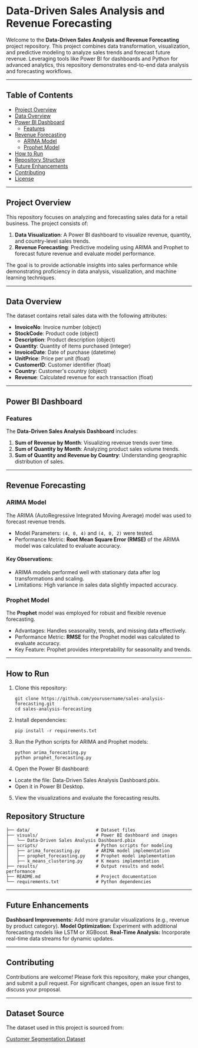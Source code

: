 # Data-Driven Sales Analysis and Revenue Forecasting  

Welcome to the **Data-Driven Sales Analysis and Revenue Forecasting** project repository. This project combines data transformation, visualization, and predictive modeling to analyze sales trends and forecast future revenue. Leveraging tools like Power BI for dashboards and Python for advanced analytics, this repository demonstrates end-to-end data analysis and forecasting workflows.

---

## Table of Contents
- [Project Overview](#project-overview)
- [Data Overview](#data-overview)
- [Power BI Dashboard](#power-bi-dashboard)
  - [Features](#features)
- [Revenue Forecasting](#revenue-forecasting)
  - [ARIMA Model](#arima-model)
  - [Prophet Model](#prophet-model)
- [How to Run](#how-to-run)
- [Repository Structure](#repository-structure)
- [Future Enhancements](#future-enhancements)
- [Contributing](#contributing)
- [License](#license)

---

## Project Overview

This repository focuses on analyzing and forecasting sales data for a retail business. The project consists of:
1. **Data Visualization**: A Power BI dashboard to visualize revenue, quantity, and country-level sales trends.
2. **Revenue Forecasting**: Predictive modeling using ARIMA and Prophet to forecast future revenue and evaluate model performance.

The goal is to provide actionable insights into sales performance while demonstrating proficiency in data analysis, visualization, and machine learning techniques.

---

## Data Overview

The dataset contains retail sales data with the following attributes:
- **InvoiceNo**: Invoice number (object)
- **StockCode**: Product code (object)
- **Description**: Product description (object)
- **Quantity**: Quantity of items purchased (integer)
- **InvoiceDate**: Date of purchase (datetime)
- **UnitPrice**: Price per unit (float)
- **CustomerID**: Customer identifier (float)
- **Country**: Customer's country (object)
- **Revenue**: Calculated revenue for each transaction (float)

---

## Power BI Dashboard

### Features
The **Data-Driven Sales Analysis Dashboard** includes:
1. **Sum of Revenue by Month**: Visualizing revenue trends over time.
2. **Sum of Quantity by Month**: Analyzing product sales volume trends.
3. **Sum of Quantity and Revenue by Country**: Understanding geographic distribution of sales.
   
---

## Revenue Forecasting

### ARIMA Model
The ARIMA (AutoRegressive Integrated Moving Average) model was used to forecast revenue trends. 
- Model Parameters: `(4, 0, 4)` and `(4, 0, 2)` were tested.
- Performance Metric: **Root Mean Square Error (RMSE)** of the ARIMA model was calculated to evaluate accuracy.

#### Key Observations:
- ARIMA models performed well with stationary data after log transformations and scaling.
- Limitations: High variance in sales data slightly impacted accuracy.

### Prophet Model
The **Prophet** model was employed for robust and flexible revenue forecasting. 
- Advantages: Handles seasonality, trends, and missing data effectively.
- Performance Metric: **RMSE** for the Prophet model was calculated to evaluate accuracy.
- Key Feature: Prophet provides interpretability for seasonality and trends.

---

## How to Run

1. Clone this repository:
   ```
   git clone https://github.com/yourusername/sales-analysis-forecasting.git
   cd sales-analysis-forecasting
   ```
2. Install dependencies:
   ```
   pip install -r requirements.txt
   ```
3. Run the Python scripts for ARIMA and Prophet models:
   ```
   python arima_forecasting.py
   python prophet_forecasting.py
   ```
4. Open the Power BI dashboard:
- Locate the file: Data-Driven Sales Analysis Dashboard.pbix.
- Open it in Power BI Desktop.
  
5. View the visualizations and evaluate the forecasting results.

## Repository Structure

```
├── data/                         # Dataset files
├── visuals/                      # Power BI dashboard and images
│   └── Data-Driven Sales Analysis Dashboard.pbix
├── scripts/                      # Python scripts for modeling
│   ├── arima_forecasting.py      # ARIMA model implementation
│   ├── prophet_forecasting.py    # Prophet model implementation
│   ├── k_means_clustering.py     # K means implementation
├── results/                      # Output results and model performance
├── README.md                     # Project documentation
└── requirements.txt              # Python dependencies
```

---

## Future Enhancements
**Dashboard Improvements:** Add more granular visualizations (e.g., revenue by product category).
**Model Optimization:** Experiment with additional forecasting models like LSTM or XGBoost.
**Real-Time Analysis:** Incorporate real-time data streams for dynamic updates.

---

## Contributing
Contributions are welcome! Please fork this repository, make your changes, and submit a pull request. For significant changes, open an issue first to discuss your proposal.

---

## Dataset Source

The dataset used in this project is sourced from:

[Customer Segmentation Dataset](https://www.kaggle.com/code/fabiendaniel/customer-segmentation/input)
  
